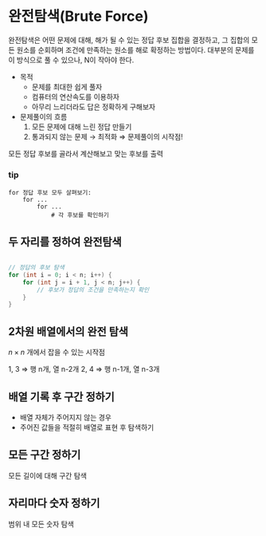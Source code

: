 # 완전탐색(Brute Force)

완전탐색은 어떤 문제에 대해, 해가 될 수 있는 정답 후보 집합을 결정하고, 그 집합의 모든 원소를 순회하며 조건에 만족하는 원소를 해로 확정하는 방법이다.
대부분의 문제를 이 방식으로 풀 수 있으나, N이 작아야 한다.

- 목적
	- 문제를 최대한 쉽게 풀자
	- 컴퓨터의 연산속도를 이용하자
	- 아무리 느리더라도 답은 정확하게 구해보자
- 문제풀이의 흐름
	1. 모든 문제에 대해 느린 정답 만들기
	2. 통과되지 않는 문제 $\rightarrow$ 최적화
$\Rightarrow$ 문제풀이의 시작점!

모든 정답 후보를 골라서 계산해보고
맞는 후보를 출력

### tip

```
for 정답 후보 모두 살펴보기:
	for ...
		for ...
			# 각 후보를 확인하기
```

## 두 자리를 정하여 완전탐색
```cpp

// 정답의 후보 탐색
for (int i = 0; i < n; i++) {
	for (int j = i + 1, j < n; j++) {
		// 후보가 정답의 조건을 만족하는지 확인
	}
}
```

## 2차원 배열에서의 완전 탐색

$n \times n$ 개에서 잡을 수 있는 시작점

1, 3 $\Rightarrow$ 행 n개, 열 n-2개
2, 4 $\Rightarrow$ 행 n-1개, 열 n-3개


## 배열 기록 후 구간 정하기
- 배열 자체가 주어지지 않는 경우
- 주어진 값들을 적절히 배열로 표현 후 탐색하기

## 모든 구간 정하기
모든 길이에 대해 구간 탐색

## 자리마다 숫자 정하기
범위 내 모든 숫자 탐색

